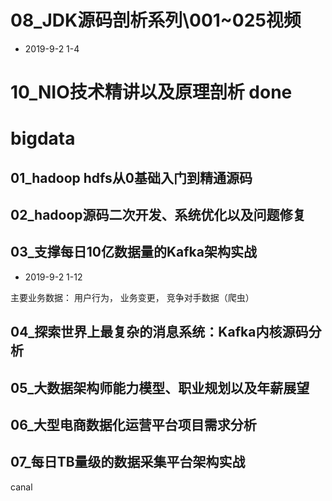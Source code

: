 
# 08_JDK源码剖析系列\001~025视频   
- 2019-9-2 1-4

# 10_NIO技术精讲以及原理剖析 done

# bigdata

## 01_hadoop hdfs从0基础入门到精通源码

## 02_hadoop源码二次开发、系统优化以及问题修复

## 03_支撑每日10亿数据量的Kafka架构实战

- 2019-9-2 1-12

主要业务数据： 用户行为， 业务变更， 竞争对手数据（爬虫）



## 04_探索世界上最复杂的消息系统：Kafka内核源码分析

## 05_大数据架构师能力模型、职业规划以及年薪展望

## 06_大型电商数据化运营平台项目需求分析

## 07_每日TB量级的数据采集平台架构实战
 canal
